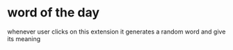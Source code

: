 
# word of the day

whenever user clicks on this extension it generates a random word and give its meaning


